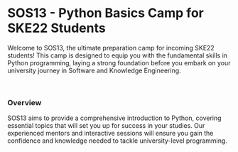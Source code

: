 <h1> SOS13 - Python Basics Camp for SKE22 Students </h1>
<p> Welcome to SOS13, the ultimate preparation camp for incoming SKE22 students! This camp is designed to equip you with the fundamental skills in Python programming, laying a strong foundation before you embark on your university journey in Software and Knowledge Engineering. </p>
<br/>
<h3> Overview </h3>
 <p> SOS13 aims to provide a comprehensive introduction to Python, covering essential topics that will set you up for success in your studies. Our experienced mentors and interactive sessions will ensure you gain the confidence and knowledge needed to tackle university-level programming. </p>

